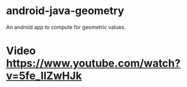 # android-java-geometry
An android app to compute for geometric values.

# Video https://www.youtube.com/watch?v=5fe_IlZwHJk
